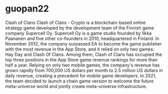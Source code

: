 # guopan22
Clash of Clans
Clash of Clans - Crypto is a blockchain-based online strategy game developed by the development team of the Finnish game company Supercell Oy. Supercell Oy is a game studio founded by Ilkka Paananen and five other co-founders in 2010, headquartered in Finland. In November 2012, the company surpassed EA to become the game publisher with the most revenue in the App Store, and it relied on only two games: Hay Day and Clash Of Clans. Among them, Clash of Clans has occupied the top three positions in the App Store game revenue rankings for more than half a year. Relying on only two mobile games, the company's revenue has grown rapidly from 700,000 US dollars per month to 2.5 million US dollars in daily revenue, creating a precedent for mobile game developers. In 2021, the team decided to launch a chain game version to welcome the future meta-universe world and jointly create meta-universe infrastructure.
